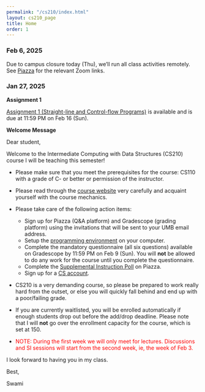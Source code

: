 ```yaml
---
permalink: "/cs210/index.html"
layout: cs210_page
title: Home
order: 1
---
```


### Feb 6, 2025

Due to campus closure today (Thu), we’ll run all class activities remotely. See [Piazza](https://piazza.com/class/m5b4ctobifd5f7/post/22) for the relevant Zoom links. 

### Jan 27, 2025

**Assignment 1**

 [Assignment 1 (Straight-line and Control-flow
 Programs)](assignments.html) is available and is due at 11:59 PM on
 Feb 16 (Sun).
 
**Welcome Message**

Dear student,

Welcome to the Intermediate Computing with Data Structures (CS210) course I will be teaching this semester!

- Please make sure that you meet the prerequisites for the course: CS110 with a grade of C- or better or permission of the instructor.

- Please read through the [course website](/cs210/) very carefully and acquaint yourself with the course mechanics.

- Please take care of the following action items:
  - Sign up for Piazza (Q&A platform) and Gradescope (grading platform) using the invitations that will be sent to your UMB email address.
  - Setup the [programming environment](programming_environment.html) on your computer.
  - Complete the mandatory questionnaire (all six questions) available on Gradescope by 11:59 PM on Feb 9 (Sun). You will **not** be allowed to do any work for the course until you complete the questionnaire. 
  - Complete the [Supplemental Instruction Poll](https://piazza.com/class/lz5ix36mfowrh/post/6) on Piazza.
  - Sign up for a [CS account](course_info.html#cs_account).

- CS210 is a very demanding course, so please be prepared to work really hard from the outset, or else you will quickly fall behind and end up with a poor/failing grade.

- If you are currently waitlisted, you will be enrolled automatically if enough students drop out before the add/drop deadline. Please note that I will **not** go over the enrollment capacity for the course, which is set at 150.

- <font color="red">NOTE: During the first week we will only meet for
  lectures. Discussions and SI sessions will start from the second
  week, ie, the week of Feb 3.</font>

I look forward to having you in my class.

Best,

Swami
